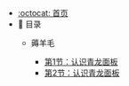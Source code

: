 - [:octocat: 首页](/README)
- :memo: 目录
   - 薅羊毛
     
     - [第1节：认识青龙面板](./md/wool/2022-3-11-第一节-青龙面板.md)
     - [第2节：认识青龙面板](./md/wool/2022-3-11-第一节-青龙面板.md)
